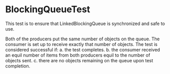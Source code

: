 BlockingQueueTest
=================

This test is to ensure that LinkedBlockingQueue is synchronized and safe to use.

Both of the producers put the same number of objects on the queue. The consumer is set up to receive exactly that number of objects. The test is considered successful if:
a. the test completes.
b. the consumer received an equil number of items from both producers equil to the number of objects sent.
c. there are no objects remaining on the queue upon test completion.
